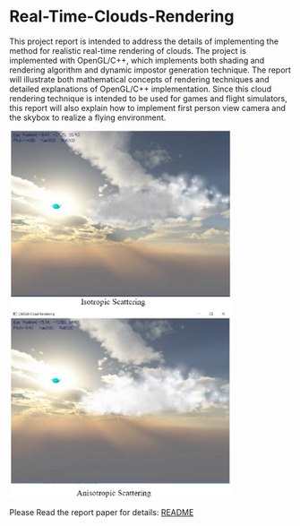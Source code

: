 # Real-Time-Clouds-Rendering

This project report is intended to address the details of implementing the method for realistic real-time rendering of clouds. The project is implemented with OpenGL/C++, which implements both shading and rendering algorithm and dynamic impostor generation technique. The report will illustrate both mathematical concepts of rendering techniques and detailed explanations of OpenGL/C++ implementation. Since this cloud rendering technique is intended to be used for games and flight simulators, this report will also explain how to implement first person view camera and the skybox to realize a flying environment. 

<img src='./cloud_demo.png ' alt='cloud_demo' style="width:400px;"/>

Please Read the report paper for details: [README](./report.pdf "Project Report PDF")

